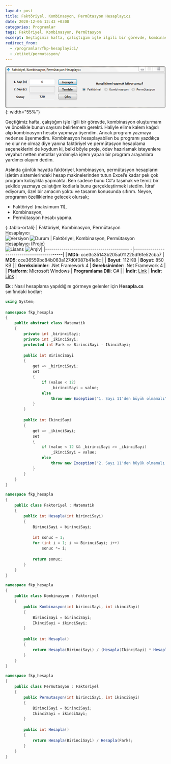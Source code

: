 ```yaml
---
layout: post
title: Faktöriyel, Kombinasyon, Permütasyon Hesaplayıcı
date: 2020-12-06 12:43 +0300
categories: Programlar
tags: Faktöriyel, Kombinasyon, Permütasyon
excerpt: Geçtiğimiz hafta, çalıştığım işle ilgili bir görevde, kombinasyon oluşturmam ve öncelikle bunun sayısını belirlemem gerekti. Haliyle elime kalem kağıdı alıp kombinasyon hesabı yapmaya üşendim. Ancak program yazmaya nedense üşenmedim...
redirect_from:
  - /programlar/fkp-hesaplayici/
  - /etiket/permutasyon/
---
```

![fkp-hesaplayici](/images/programlar/fkp-hesaplayici.png){: width="55%"}

Geçtiğimiz hafta, çalıştığım işle ilgili bir görevde, kombinasyon oluşturmam ve öncelikle bunun sayısını belirlemem gerekti. Haliyle elime kalem kağıdı alıp kombinasyon hesabı yapmaya üşendim. Ancak program yazmaya nedense üşenmedim. Kombinasyon hesaplayabilen bu programı yazdıkça ne olur ne olmaz diye yanına faktöriyel ve permütasyon hesaplama seçeneklerini de koydum ki, belki böyle proje, ödev hazırlamak isteyenlere veyahut netten metotlar yardımıyla işlem yapan bir program arayanlara yardımcı olayım dedim.

Aslında günlük hayatta faktöriyel, kombinasyon, permütasyon hesaplarını işletim sistemlerindeki hesap makinelerinden tutun Excel’e kadar pek çok program kolaylıkla yapmakta. Ben sadece bunu C#’a taşımak ve temiz bir şekilde yazmaya çalıştığım kodlarla bunu gerçekleştirmek istedim. İtiraf ediyorum, özel bir amacım yoktu ve tasarım konusunda sıfırım. Neyse, programın özelliklerine gelecek olursak;

- Faktöriyel (maksimum 11),
- Kombinasyon,
- Permütasyon hesabı yapma.

{:.tablo-ortali}
| Faktöriyel, Kombinasyon, Permütasyon<br> Hesaplayıcı<br>![Versiyon](https://img.shields.io/badge/Versiyon-1.03-blueviolet.svg?style=flat) ![Durum](https://img.shields.io/badge/Durum-Çalışıyor-success.svg?style=flat) |  Faktöriyel, Kombinasyon, Permütasyon<br>Hesaplayıcı (Proje)<br>![Lisans](https://img.shields.io/badge/Lisans-MIT-blue.svg?style=flat) ![Arşiv](https://img.shields.io/badge/Arşiv-orange.svg?style=flat)|
|----------------------------------------- -|-------------------------------------------|
| **MD5**: cce3c35143b205a011225df6fe52cba7 | **MD5**: cce36559bc84b063a127d0f087b41e8c | 
| **Boyut**:  112 KB                       | **Boyut**:  850 KB                         |
| **Gereksinimler**: .Net Framework 4     | **Gereksinimler**: .Net Framework 4    |
| **Platform**: Microsoft Windows           | **Programlama Dili**: C#                  |
| **İndir**: [Link](https://www.dropbox.com/s/61a22sn9ozb2qrr/fkp-hesaplayici.zip?dl=1)  | **İndir**: [Link](https://www.dropbox.com/s/mxbl0lqsswst9yg/fkp-hesaplayici-proje.zip?dl=1) |

**Ek** : Nasıl hesaplama yapıldığını görmeye gelenler için **Hesapla.cs** sınıfındaki kodlar:

```csharp
using System;

namespace fkp_hesapla
{
    public abstract class Matematik
    {
        private int _birinciSayi;
        private int _ikinciSayi;
        protected int Fark => BirinciSayi - IkinciSayi;

        public int BirinciSayi
        {
            get => _birinciSayi;
            set
            {
                if (value < 12)
                    _birinciSayi = value;
                else
                    throw new Exception("1. Sayı 11'den büyük olmamalı");
            }
        }

        public int IkinciSayi
        {
            get => _ikinciSayi;
            set
            {
                if (value < 12 && _birinciSayi >= _ikinciSayi)
                    _ikinciSayi = value;
                else
                    throw new Exception("2. Sayı 11'den büyük olmamalı.");
            }
        }
    }
}
```
<div id="ara"></div>

```csharp
namespace fkp_hesapla
{
    public class Faktoriyel : Matematik
    {
        public int Hesapla(int birinciSayi)
        {
            BirinciSayi = birinciSayi;

            int sonuc = 1;
            for (int i = 1; i <= BirinciSayi; i++)
                sonuc *= i;

            return sonuc;
        }
    }
}
```

<div id="ara"></div>

```csharp
namespace fkp_hesapla
{
    public class Kombinasyon : Faktoriyel
    {
        public Kombinasyon(int birinciSayi, int ikinciSayi)
        {
            BirinciSayi = birinciSayi;
            IkinciSayi = ikinciSayi;
        }

        public int Hesapla()
        {
            return Hesapla(BirinciSayi) / (Hesapla(IkinciSayi) * Hesapla(Fark));
        }
    }
}
```

<div id="ara"></div>

```csharp
namespace fkp_hesapla
{
    public class Permutasyon : Faktoriyel
    {
        public Permutasyon(int birinciSayi, int ikinciSayi)
        {
            BirinciSayi = birinciSayi;
            IkinciSayi = ikinciSayi;
        }

        public int Hesapla()
        {
            return Hesapla(BirinciSayi) / Hesapla(Fark);
        }
    }
}
```